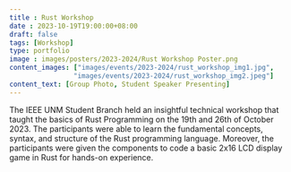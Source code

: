 ```yaml
---
title : Rust Workshop
date : 2023-10-19T19:00:00+08:00
draft: false
tags: [Workshop]
type: portfolio
image : images/posters/2023-2024/Rust Workshop Poster.png
content_images: ["images/events/2023-2024/rust_workshop_img1.jpg",
                "images/events/2023-2024/rust_workshop_img2.jpeg"]
content_text: [Group Photo, Student Speaker Presenting]
---
```


The IEEE UNM Student Branch held an insightful technical workshop that taught the basics of Rust Programming on the 19th and 26th of October 2023. The participants were able to learn the fundamental concepts, syntax, and structure of the Rust programming language. Moreover, the participants were given the components to code a basic 2x16 LCD display game in Rust for hands-on experience.  